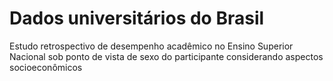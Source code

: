 # Dados universitários do Brasil

Estudo retrospectivo de desempenho acadêmico no Ensino Superior Nacional sob ponto de vista de sexo do participante considerando aspectos socioeconômicos
